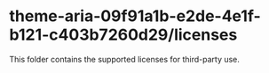 # theme-aria-09f91a1b-e2de-4e1f-b121-c403b7260d29/licenses

This folder contains the supported licenses for third-party use.
